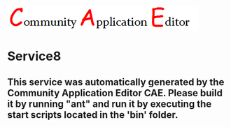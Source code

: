 ![CAE](https://github.com/PhilCAEOrg2/microservice-158/blob/master/img/logo.png)  

Service8
===================


This service was automatically generated by the Community Application Editor CAE. Please build it by running "ant" and run it by executing the start scripts located in the 'bin' folder.
---------------
